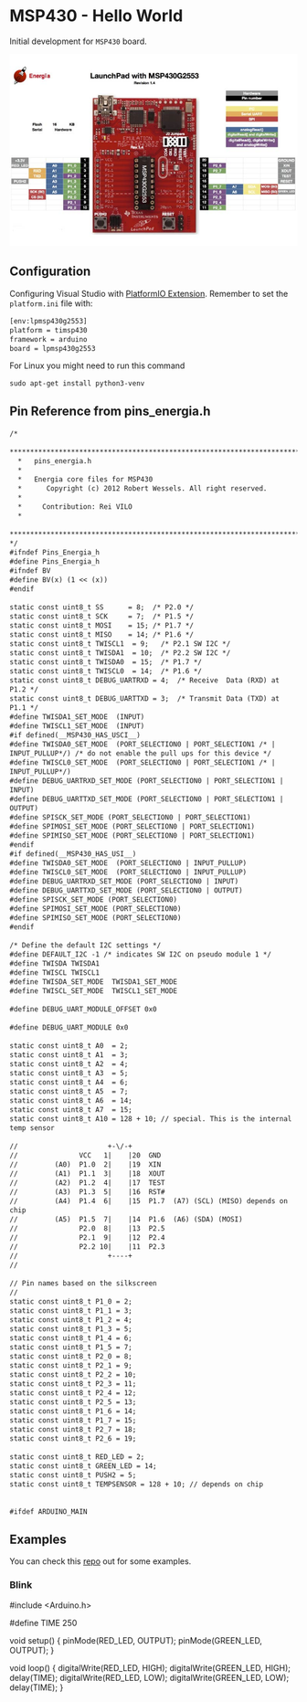 # MSP430 - Hello World
Initial development for `MSP430` board. 

![MSP430-specs](/assets/images/MSP430-Launchpad-Pinout.jpg)

## Configuration

Configuring Visual Studio with [PlatformIO Extension](https://platformio.org/install/ide?install=vscode). Remember to set the `platform.ini` file with:

```
[env:lpmsp430g2553]
platform = timsp430
framework = arduino
board = lpmsp430g2553
```

For Linux you might need to run this command
```
sudo apt-get install python3-venv
```

## Pin Reference from pins_energia.h

```
/*
  ************************************************************************
  *   pins_energia.h
  *
  *   Energia core files for MSP430
  *      Copyright (c) 2012 Robert Wessels. All right reserved.
  *
  *     Contribution: Rei VILO
  *
  ***********************************************************************
*/
#ifndef Pins_Energia_h
#define Pins_Energia_h
#ifndef BV
#define BV(x) (1 << (x))
#endif

static const uint8_t SS      = 8;  /* P2.0 */
static const uint8_t SCK     = 7;  /* P1.5 */
static const uint8_t MOSI    = 15; /* P1.7 */
static const uint8_t MISO    = 14; /* P1.6 */
static const uint8_t TWISCL1  = 9;   /* P2.1 SW I2C */
static const uint8_t TWISDA1  = 10;  /* P2.2 SW I2C */
static const uint8_t TWISDA0  = 15;  /* P1.7 */
static const uint8_t TWISCL0  = 14;  /* P1.6 */
static const uint8_t DEBUG_UARTRXD = 4;  /* Receive  Data (RXD) at P1.2 */
static const uint8_t DEBUG_UARTTXD = 3;  /* Transmit Data (TXD) at P1.1 */
#define TWISDA1_SET_MODE  (INPUT)
#define TWISCL1_SET_MODE  (INPUT)
#if defined(__MSP430_HAS_USCI__)
#define TWISDA0_SET_MODE  (PORT_SELECTION0 | PORT_SELECTION1 /* | INPUT_PULLUP*/) /* do not enable the pull ups for this device */
#define TWISCL0_SET_MODE  (PORT_SELECTION0 | PORT_SELECTION1 /* | INPUT_PULLUP*/)
#define DEBUG_UARTRXD_SET_MODE (PORT_SELECTION0 | PORT_SELECTION1 | INPUT)
#define DEBUG_UARTTXD_SET_MODE (PORT_SELECTION0 | PORT_SELECTION1 | OUTPUT)
#define SPISCK_SET_MODE (PORT_SELECTION0 | PORT_SELECTION1)
#define SPIMOSI_SET_MODE (PORT_SELECTION0 | PORT_SELECTION1)
#define SPIMISO_SET_MODE (PORT_SELECTION0 | PORT_SELECTION1)
#endif
#if defined(__MSP430_HAS_USI__)
#define TWISDA0_SET_MODE  (PORT_SELECTION0 | INPUT_PULLUP)
#define TWISCL0_SET_MODE  (PORT_SELECTION0 | INPUT_PULLUP)
#define DEBUG_UARTRXD_SET_MODE (PORT_SELECTION0 | INPUT)
#define DEBUG_UARTTXD_SET_MODE (PORT_SELECTION0 | OUTPUT)
#define SPISCK_SET_MODE (PORT_SELECTION0)
#define SPIMOSI_SET_MODE (PORT_SELECTION0)
#define SPIMISO_SET_MODE (PORT_SELECTION0)
#endif

/* Define the default I2C settings */
#define DEFAULT_I2C -1 /* indicates SW I2C on pseudo module 1 */
#define TWISDA TWISDA1
#define TWISCL TWISCL1
#define TWISDA_SET_MODE  TWISDA1_SET_MODE
#define TWISCL_SET_MODE  TWISCL1_SET_MODE

#define DEBUG_UART_MODULE_OFFSET 0x0

#define DEBUG_UART_MODULE 0x0

static const uint8_t A0  = 2;
static const uint8_t A1  = 3;
static const uint8_t A2  = 4;
static const uint8_t A3  = 5;
static const uint8_t A4  = 6;
static const uint8_t A5  = 7;
static const uint8_t A6  = 14;
static const uint8_t A7  = 15;
static const uint8_t A10 = 128 + 10; // special. This is the internal temp sensor

//                      +-\/-+
//               VCC   1|    |20  GND
//         (A0)  P1.0  2|    |19  XIN
//         (A1)  P1.1  3|    |18  XOUT
//         (A2)  P1.2  4|    |17  TEST
//         (A3)  P1.3  5|    |16  RST#
//         (A4)  P1.4  6|    |15  P1.7  (A7) (SCL) (MISO) depends on chip
//         (A5)  P1.5  7|    |14  P1.6  (A6) (SDA) (MOSI)
//               P2.0  8|    |13  P2.5
//               P2.1  9|    |12  P2.4
//               P2.2 10|    |11  P2.3
//                      +----+
//

// Pin names based on the silkscreen
//
static const uint8_t P1_0 = 2;
static const uint8_t P1_1 = 3;
static const uint8_t P1_2 = 4;
static const uint8_t P1_3 = 5;
static const uint8_t P1_4 = 6;
static const uint8_t P1_5 = 7;
static const uint8_t P2_0 = 8;
static const uint8_t P2_1 = 9;
static const uint8_t P2_2 = 10;
static const uint8_t P2_3 = 11;
static const uint8_t P2_4 = 12;
static const uint8_t P2_5 = 13;
static const uint8_t P1_6 = 14;
static const uint8_t P1_7 = 15;
static const uint8_t P2_7 = 18;
static const uint8_t P2_6 = 19;

static const uint8_t RED_LED = 2;
static const uint8_t GREEN_LED = 14;
static const uint8_t PUSH2 = 5;
static const uint8_t TEMPSENSOR = 128 + 10; // depends on chip


#ifdef ARDUINO_MAIN
```
## Examples

You can check this [repo](https://github.com/platformio/platform-timsp430) out for some examples.

### Blink

#include <Arduino.h>

#define TIME 250

void setup()
{
  pinMode(RED_LED, OUTPUT);
  pinMode(GREEN_LED, OUTPUT);
}

void loop()
{
  digitalWrite(RED_LED, HIGH);
  digitalWrite(GREEN_LED, HIGH);
  delay(TIME);
  digitalWrite(RED_LED, LOW);
  digitalWrite(GREEN_LED, LOW);
  delay(TIME);
}